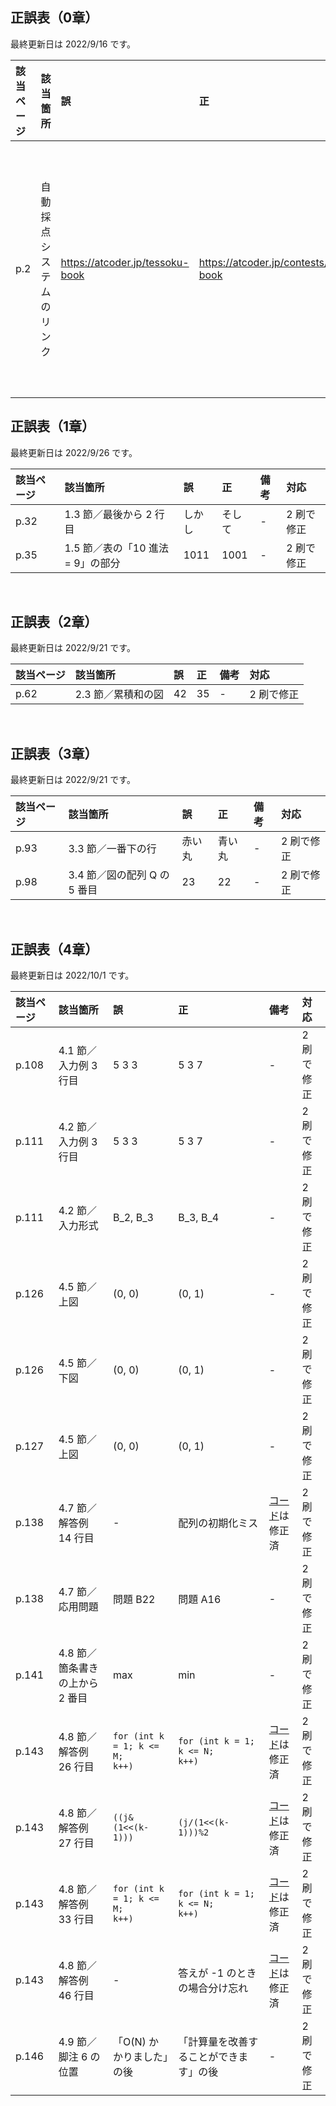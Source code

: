 ## 正誤表（0章）
最終更新日は 2022/9/16 です。

| **該当ページ** | **該当箇所** | **誤** | **正** | **備考** | **対応** |
|:---|:---|:---|:---|:---|:---|
| p.2 | 自動採点システムのリンク | https://atcoder.jp/tessoku-book | https://atcoder.jp/contests/tessoku-book | 0.4 節に掲載されている方が正しいです | 2 刷で修正 |

## 正誤表（1章）
最終更新日は 2022/9/26 です。

| **該当ページ** | **該当箇所** | **誤** | **正** | **備考** | **対応** |
|:---|:---|:---|:---|:---|:---|
| p.32 | 1.3 節／最後から 2 行目 | しかし | そして | - | 2 刷で修正 |
| p.35 | 1.5 節／表の「10 進法 = 9」の部分 | 1011 | 1001 | - | 2 刷で修正 |

<br />

## 正誤表（2章）
最終更新日は 2022/9/21 です。

| **該当ページ** | **該当箇所** | **誤** | **正** | **備考** | **対応** |
|:---|:---|:---|:---|:---|:---|
| p.62 | 2.3 節／累積和の図 | 42 | 35 | - | 2 刷で修正 |

<br />

## 正誤表（3章）
最終更新日は 2022/9/21 です。

| **該当ページ** | **該当箇所** | **誤** | **正** | **備考** | **対応** |
|:---|:---|:---|:---|:---|:---|
| p.93 | 3.3 節／一番下の行 | 赤い丸 | 青い丸 | - | 2 刷で修正 |
| p.98 | 3.4 節／図の配列 Q の 5 番目 | 23 | 22 | - | 2 刷で修正 |

<br />

## 正誤表（4章）
最終更新日は 2022/10/1 です。

| **該当ページ** | **該当箇所** | **誤** | **正** | **備考** | **対応** |
|:---|:---|:---|:---|:---|:---|
| p.108 | 4.1 節／入力例 3 行目 | 5 3 3 | 5 3 7 | - | 2 刷で修正 |
| p.111 | 4.2 節／入力例 3 行目 | 5 3 3 | 5 3 7 | - | 2 刷で修正 |
| p.111 | 4.2 節／入力形式 | B_2, B_3 | B_3, B_4 | - | 2 刷で修正 |
| p.126 | 4.5 節／上図 | (0, 0) | (0, 1) | - | 2 刷で修正 |
| p.126 | 4.5 節／下図 | (0, 0) | (0, 1) | - | 2 刷で修正 |
| p.127 | 4.5 節／上図 | (0, 0) | (0, 1) | - | 2 刷で修正 |
| p.138 | 4.7 節／解答例 14 行目 | - | 配列の初期化ミス | [コード](https://github.com/E869120/kyopro-tessoku/blob/main/codes/cpp/chap04/answer_A22.cpp)は修正済 | 2 刷で修正 |
| p.138 | 4.7 節／応用問題 | 問題 B22 | 問題 A16 | -| 2 刷で修正 |
| p.141 | 4.8 節／箇条書きの上から 2 番目 | max | min | - | 2 刷で修正 |
| p.143 | 4.8 節／解答例 26 行目 | <code>for (int k = 1; k <= M; k++)</code> | <code>for (int k = 1; k <= N; k++)</code> | [コード](https://github.com/E869120/kyopro-tessoku/blob/main/codes/cpp/chap04/answer_A23.cpp)は修正済 | 2 刷で修正 |
| p.143 | 4.8 節／解答例 27 行目 | <code>((j&(1<<(k-1)))</code> | <code>(j/(1<<(k-1)))%2</code> | [コード](https://github.com/E869120/kyopro-tessoku/blob/main/codes/cpp/chap04/answer_A23.cpp)は修正済 | 2 刷で修正 |
| p.143 | 4.8 節／解答例 33 行目 | <code>for (int k = 1; k <= M; k++)</code> | <code>for (int k = 1; k <= N; k++)</code> | [コード](https://github.com/E869120/kyopro-tessoku/blob/main/codes/cpp/chap04/answer_A23.cpp)は修正済 | 2 刷で修正 |
| p.143 | 4.8 節／解答例 46 行目 | - | 答えが -1 のときの場合分け忘れ | [コード](https://github.com/E869120/kyopro-tessoku/blob/main/codes/cpp/chap04/answer_A23.cpp)は修正済 | 2 刷で修正 |
| p.146 | 4.9 節／脚注 6 の位置 | 「O(N) かかりました」の後 | 「計算量を改善することができます」の後 | - | 2 刷で修正 |

